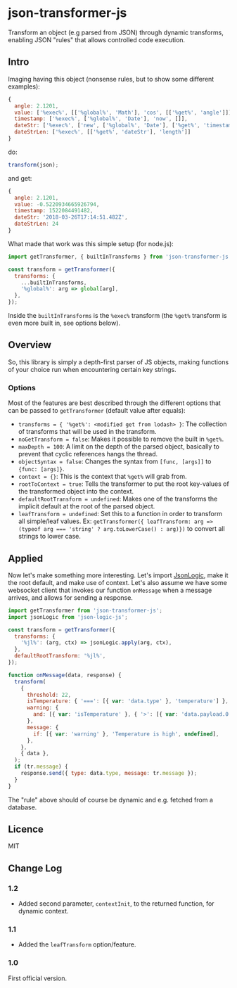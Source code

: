 # json-transformer-js

Transform an object (e.g parsed from JSON) through dynamic transforms, enabling JSON "rules" that allows controlled code execution.

## Intro

Imaging having this object (nonsense rules, but to show some different examples):

```js
{
  angle: 2.1201,
  value: ['%exec%', [['%global%', 'Math'], 'cos', [['%get%', 'angle']]]],
  timestamp: ['%exec%', ['%global%', 'Date'], 'now', []],
  dateStr: ['%exec%', ['new', ['%global%', 'Date'], ['%get%', 'timestamp'], 'toISOString', []]],
  dateStrLen: ['%exec%', [['%get%', 'dateStr'], 'length']]
}
```

do:

```js
transform(json);
```

and get:

```js
{
  angle: 2.1201,
  value: -0.5220934665926794,
  timestamp: 1522084491482,
  dateStr: '2018-03-26T17:14:51.482Z',
  dateStrLen: 24
}
```

What made that work was this simple setup (for node.js):

```js
import getTransformer, { builtInTransforms } from 'json-transformer-js';

const transform = getTransformer({
  transforms: {
    ...builtInTransforms,
    '%global%': arg => global[arg],
  },
});
```

Inside the `builtInTransforms` is the `%exec%` transform (the `%get%` transform is even more built in, see options below).

## Overview

So, this library is simply a depth-first parser of JS objects, making functions of your choice run when encountering certain key strings.

### Options

Most of the features are best described through the different options that can be passed to `getTransformer` (default value after equals):

* `transforms = { '%get%': <modified get from lodash> }`: The collection of transforms that will be used in the transform.
* `noGetTransform = false`: Makes it possible to remove the built in `%get%`.
* `maxDepth = 100`: A limit on the depth of the parsed object, basically to prevent that cyclic references hangs the thread.
* `objectSyntax = false`: Changes the syntax from `[func, [args]]` to `{func: [args]}`.
* `context = {}`: This is the context that `%get%` will grab from.
* `rootToContext = true`: Tells the transformer to put the root key-values of the transformed object into the context.
* `defaultRootTransform = undefined`: Makes one of the transforms the implicit default at the root of the parsed object.
* `leafTransform = undefined`: Set this to a function in order to transform all simple/leaf values. Ex: `getTransformer({ leafTransform: arg => (typeof arg === 'string' ? arg.toLowerCase() : arg)})` to convert all strings to lower case.

## Applied

Now let's make something more interesting. Let's import [JsonLogic](http://jsonlogic.com), make it the root default, and make use of context. Let's also assume we have some websocket client that invokes our function `onMessage` when a message arrives, and allows for sending a response.

```js
import getTransformer from 'json-transformer-js';
import jsonLogic from 'json-logic-js';

const transform = getTransformer({
  transforms: {
    '%jl%': (arg, ctx) => jsonLogic.apply(arg, ctx),
  },
  defaultRootTransform: '%jl%',
});

function onMessage(data, response) {
  transform(
    {
      threshold: 22,
      isTemperature: { '===': [{ var: 'data.type' }, 'temperature'] },
      warning: {
        and: [{ var: 'isTemperature' }, { '>': [{ var: 'data.payload.0' }, { var: 'threshold' }] }],
      },
      message: {
        if: [{ var: 'warning' }, 'Temperature is high', undefined],
      },
    },
    { data },
  );
  if (tr.message) {
    response.send({ type: data.type, message: tr.message });
  }
}
```

The "rule" above should of course be dynamic and e.g. fetched from a database.

## Licence

MIT

## Change Log

### 1.2

* Added second parameter, `contextInit`, to the returned function, for dynamic context.

### 1.1

* Added the `leafTransform` option/feature.

### 1.0

First official version.
